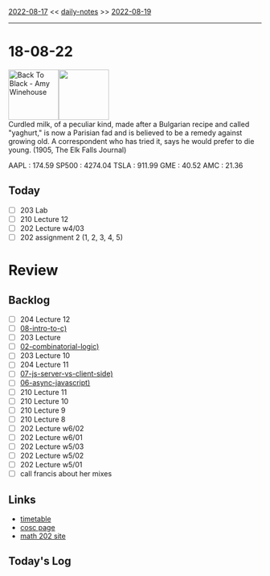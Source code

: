 [2022-08-17](daily_notes/2022-08-17) << [daily-notes](notes/daily-notes.md) >> [2022-08-19](daily_notes/2022-08-19)

---
# 18-08-22
<a href='spotify:album:6GJCGWfI95aeRsdtVB52vc'><img src='https://i.scdn.co/image/51418933e0e45577c9bb1bbf6d263aeb465cfd2e' alt='Back To Black - Amy Winehouse' height=100></a><img src='https://imgs.xkcd.com/comics/gen_z.png' height=100>
<br>Curdled milk, of a peculiar kind, made after a Bulgarian recipe and called "yaghurt," is now a Parisian fad and is believed to be a remedy against growing old. A correspondent who has tried it, says he would prefer to die young. (1905, The Elk Falls Journal)

AAPL : 174.59 
SP500 : 4274.04 
TSLA : 911.99
GME : 40.52
AMC : 21.36

## Today

- [ ] 203 Lab
- [ ] 210 Lecture 12
- [ ] 202 Lecture w4/03
- [ ] 202 assignment 2 (1, 2, 3, 4, 5)

# Review


## Backlog
- [ ] 204 Lecture 12
- [ ] [08-intro-to-c)](notes/08-intro-to-c.md)
- [ ] 203 Lecture
- [ ] [02-combinatorial-logic)](notes/02-combinatorial-logic.md)
- [ ] 203 Lecture 10
- [ ] 204 Lecture 11
- [ ] [07-js-server-vs-client-side)](notes/07-js-server-vs-client-side.md)
- [ ] [06-async-javascript)](notes/06-async-javascript.md)
- [ ] 210 Lecture 11
- [ ] 210 Lecture 10
- [ ] 210 Lecture 9
- [ ] 210 Lecture 8
- [ ] 202 Lecture w6/02
- [ ] 202 Lecture w6/01
- [ ] 202 Lecture w5/03
- [ ] 202 Lecture w5/02
- [ ] 202 Lecture w5/01
- [ ] call francis about her mixes

## Links
- [timetable](https://i.imgur.com/9ghbvAG.png)
- [cosc page](https://cosc203.cspages.otago.ac.nz)
- [math 202 site](https://www.maths.otago.ac.nz/?resOLAF)

## Today's Log